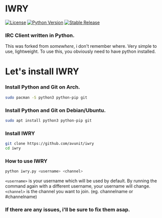 # IWRY

[![License](https://img.shields.io/badge/license-gnu-blue.svg)](https://raw.githubusercontent.com/pwndd/iwry/main/LICENSE)
[![Python Version](https://img.shields.io/badge/python-3.7+-green)](https://www.python.org)
[![Stable Release](https://img.shields.io/badge/version-1.0-blue.svg)](https://github.com/pwndd/iwry/releases/tag/1.0)

### IRC Client written in Python.

This was forked from *somewhere*, i don't remember where. Very simple to use, lightweight. To use this, you obviously need to have python installed. 

# Let's install IWRY

### Install Python and Git on Arch.

```sh
sudo pacman -S python3 python-pip git
```

### Install Python and Git on Debian/Ubuntu.

```sh
sudo apt install python3 python-pip git
```

### Install IWRY

```sh
git clone https://github.com/avunit/iwry
cd iwry
```

### How to use IWRY

```sh
python iwry.py <username> <channel>
```

`<username>` is your username which will be used by default. By running the command again with a different username, your username will change. `<channel>` is the channel you want to join. (eg. channelname or #channelname)

### If there are any issues, i'll be sure to fix them asap.
